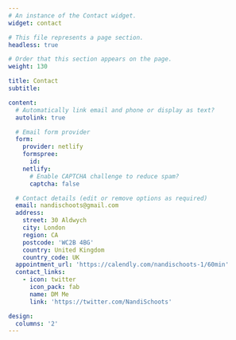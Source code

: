 ```yaml
---
# An instance of the Contact widget.
widget: contact

# This file represents a page section.
headless: true

# Order that this section appears on the page.
weight: 130

title: Contact
subtitle:

content:
  # Automatically link email and phone or display as text?
  autolink: true

  # Email form provider
  form:
    provider: netlify
    formspree:
      id:
    netlify:
      # Enable CAPTCHA challenge to reduce spam?
      captcha: false

  # Contact details (edit or remove options as required)
  email: nandischoots@gmail.com
  address:
    street: 30 Aldwych
    city: London 
    region: CA
    postcode: 'WC2B 4BG'
    country: United Kingdom
    country_code: UK
  appointment_url: 'https://calendly.com/nandischoots-1/60min'
  contact_links:
    - icon: twitter
      icon_pack: fab
      name: DM Me
      link: 'https://twitter.com/NandiSchoots'

design:
  columns: '2'
---
```

